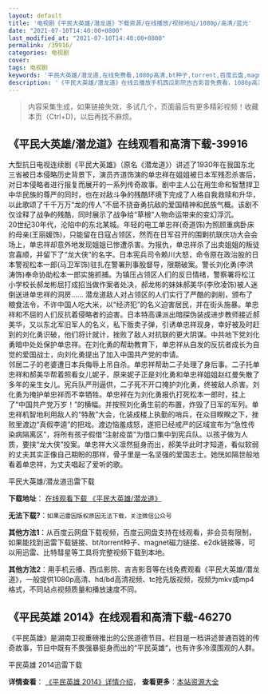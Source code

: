 ```yaml
---
layout: default
title: '电视剧《平民大英雄/潜龙道》下载资源/在线播放/视频地址/1080p/高清/蓝光'
date: "2021-07-10T14:40:00+0800"
last_modified_at: "2021-07-10T14:40:00+0800"
permalink: /39916/
categories: 电视剧
cover:
tags: 电视剧
keywords: '平民大英雄/潜龙道,在线免费看,1080p高清,bt种子,torrent,百度云盘,magnet,磁力链,迅雷下载资源'
description: '《平民大英雄/潜龙道》在线云播放手机西瓜影院吉吉影音免费看，1080p高清bd/hd未删减完整版和tc抢先枪版，mkv/mp4格式，附带bt/torrent种子、magnet/磁力链、百度云盘、网盘资源迅雷下载链接'
---
```


>内容采集生成，如果链接失效，多试几个，页面最后有更多精彩视频！收藏本页（Ctrl+D)，以后再找不麻烦。


## 《平民大英雄/潜龙道》在线观看和高清下载-39916

大型抗日电视连续剧《平民大英雄》（原名《潜龙道》）讲述了1930年在我国东北三省被日本侵略历史背景下，演员齐道饰演的单忠祥在姐姐被日本军残忍杀害后，对日本侵略者进行报复而展开的一系列传奇故事。剧中主人公在用生命和智慧捍卫中华民族的尊严的同时，也在对敌斗争的残酷环境下完成了人格自我救赎和升华，以此歌颂了千千万万“龙的传人”不屈不挠奋勇抗敌的爱国精神和民族气概。该剧不仅诠释了战争的残酷，同时展示了战争给“草根”人物命运带来的变幻浮沉。<br />20世纪30年代，沦陷中的东北某城。年轻的电工单忠祥(奇道饰)为照顾重病卧床的母亲(王丽媛饰)，只能留在日寇占领区，然而在日军召开的围剿抗联庆功大会会场上，单忠祥却意外地发现姐姐已惨遭杀害。为报仇，单忠祥杀了出卖姐姐的叛徒宫喜顺，并留下了“龙大侠&rdquo;的名字。日本宪兵司令赖川大怒，命令原在政治股的日本警视松本一郎(马卫军饰)驻扎在警署刑事股督导，限期破案。警长刘化勇(李洪涛饰)奉命协助松本一郎实施抓捕。为镇压占领区人们的反日情绪，警察署将松江小学校长郝龙彬屈打成招当做作案者处决，郝龙彬的妹妹郝美华(李欣凌饰)被人迷倒送进单忠祥的洞房...... 潜龙道敌人对占领区的人们实行了严酷的剥削，颁布了粮食法令，不许中国人吃大米，以&ldquo;经济犯&rdquo;的名义迫害居民，并在街头施暴。单忠祥和不屈的人们反抗着侵略者的迫害。日本特高课派出暗探伪装成进步教师接近郝美华，又以东北军旧军人的名义，私下贩卖子弹，引诱单忠祥现身，幸好被及时赶到的刘化勇识破，他们将计就计，挫败了敌人对抗联的更大阴谋。中共地下党刘化勇暗中处处保护单忠祥。在刘化勇的帮助教育下，单忠祥从自发的反抗者成长为自觉的爱国战士，向刘化勇提出了加入中国共产党的申请。<br />邻居二子的老婆遭日本兵侮辱上吊自杀。单忠祥帮助二子处理了身后事。二子托单忠祥和郝美华帮着照看女儿妮子，原来妮子正是刘化勇和单忠祥姐姐赵红曼失散了多年的亲生女儿。宪兵队严刑逼供，二子死不开口掩护刘化勇，终被敌人杀害。刘化勇为掩护单忠祥而不幸牺牲。单忠祥在为刘化勇报仇打死松本一郎时，挂上了“中国共产党万岁！”的横幅。并按照刘化勇生前的布置，炸毁了日军的军列。单忠祥机智地利用敌人的“特赦”大会，化装成楼上执勤的哨兵，在众目睽睽之下，挫败里渡边&ldquo;真假李逵&rdquo;的把戏。渡边恼羞成怒，遂把已经戒严的区域宣布为“急性传染病隔离区&rdquo;，将所有孩子假借&ldquo;注射疫苗”为借口集中到宪兵队。以孩子做为人质，要挟&ldquo;龙大侠&rdquo;投案。单忠祥大义凛然挺身而出，郝美华此时才知道，看似软弱的丈夫其实正像自己期盼的那样，骨子里是一名坚强的爱国志士。她恍如隔世般地看着单忠祥，为丈夫唱起了爱听的歌。<br />


平民大英雄/潜龙道迅雷下载

**下载地址**： [在线观看下载 《平民大英雄/潜龙道》](https://www.993dy.com//vod-detail-id-12372.html) 


**无法下载?**：`如果迅雷因版权原因无法下载，关注微信公众号 `

**其他方法1**：从百度云网盘下载视频，百度云网盘支持在线观看，非会员有限制，如果能找到迅雷下载链接、bt/torrent种子、magnet磁力链接、e2dk链接等，可以用迅雷、比特彗星等工具将完整视频下载到本地。

**其他方法2**：用手机云播、西瓜影院、吉吉影音等在线免费观看《平民大英雄/潜龙道》，一般提供1080p高清、hd/bd高清视频、tc抢先版视频，视频为mkv或mp4格式，不同站点视频质量和播放速度不同。


## 《平民英雄 2014》在线观看和高清下载-46270

《平民英雄》是湖南卫视重磅推出的公民道德节目。栏目是一档讲述普通百姓的传奇故事，节目中既有不畏强暴挺身而出的&ldquo;平民英雄“，也有许多冷漠围观的人群。</p>


平民英雄 2014迅雷下载

**详情查看**： [《平民英雄 2014》详情介绍](/movie/46270/)， **查看更多**：[本站资源大全](/movie/t/all/)

